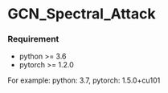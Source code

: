 # GCN_Spectral_Attack

### Requirement
- python >= 3.6
- pytorch >= 1.2.0

For example: python: 3.7, pytorch: 1.5.0+cu101
